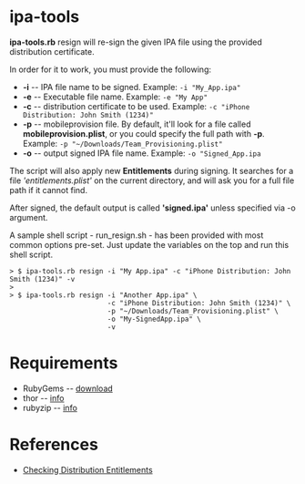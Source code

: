 ipa-tools
==========

**ipa-tools.rb** resign will re-sign the given IPA file using the provided distribution certificate.

In order for it to work, you must provide the following:

- **-i** -- IPA file name to be signed. Example: `-i "My_App.ipa"`
- **-e** -- Executable file name. Example: `-e "My App"`
- **-c** -- distribution certificate to be used. Example: `-c "iPhone Distribution: John Smith (1234)"`
- **-p** -- mobileprovision file. By default, it'll look for a file called **mobileprovision.plist**, or you could specify the full path with **-p**. Example: `-p "~/Downloads/Team_Provisioning.plist"`
- **-o** -- output signed IPA file name. Example: `-o "Signed_App.ipa`

The script will also apply new **Entitlements** during signing. It searches for a file *'entitlements.plist'* on the current directory, and will ask you for a full file path if it cannot find.

After signed, the default output is called **'signed.ipa'** unless specified via -o argument.

A sample shell script - run_resign.sh - has been provided with most common options pre-set. Just update the variables on the top and run this shell script.

```
> $ ipa-tools.rb resign -i "My App.ipa" -c "iPhone Distribution: John Smith (1234)" -v
>
> $ ipa-tools.rb resign -i "Another App.ipa" \
                        -c "iPhone Distribution: John Smith (1234)" \
                        -p "~/Downloads/Team_Provisioning.plist" \
                        -o "My-SignedApp.ipa" \
                        -v
```

Requirements
====
- RubyGems -- [download](https://rubygems.org/pages/download)
- thor -- [info](https://rubygems.org/gems/thor)
- rubyzip -- [info](http://www.rubydoc.info/gems/zip)

References
====
- [Checking Distribution Entitlements](https://developer.apple.com/library/ios/qa/qa1798/_index.html)

